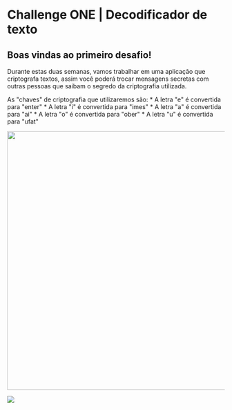 # Challenge ONE  | Decodificador de texto

<h2>Boas vindas ao primeiro desafio!</h2>
<p>Durante estas duas semanas, vamos trabalhar em uma aplicação que criptografa textos, assim você poderá trocar mensagens secretas com outras pessoas que saibam o segredo da criptografia utilizada.
</p>
<p>
As "chaves" de criptografia que utilizaremos são:
* A letra "e" é convertida para "enter"
* A letra "i" é convertida para "imes"
* A letra "a" é convertida para "ai"
* A letra "o" é convertida para "ober"
* A letra "u" é convertida para "ufat"
</p>
<p align="center" >
     <img width="600" heigth="600" src="https://user-images.githubusercontent.com/91544872/157673876-2c51fc09-5bed-48c0-aad3-97fc7fa64d1d.png">
</p>

<a href="https://www.linkedin.com/in/roberto-silva-58965b15b/" target="_blank"><img src="https://img.shields.io/badge/-LinkedIn-%230077B5?style=for-the-badge&logo=linkedin&logoColor=white" target="_blank"></a>    
